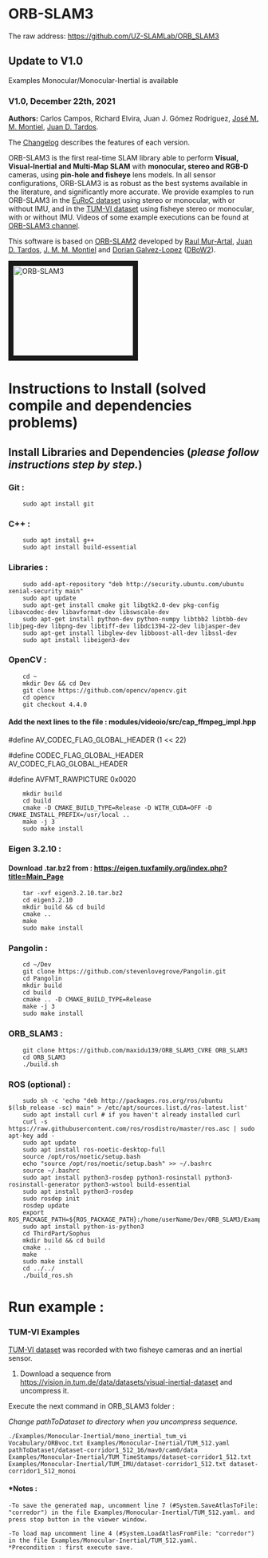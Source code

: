 # ORB-SLAM3
The raw address:
https://github.com/UZ-SLAMLab/ORB_SLAM3

## Update to V1.0

Examples Monocular/Monocular-Inertial is available

### V1.0, December 22th, 2021
**Authors:** Carlos Campos, Richard Elvira, Juan J. Gómez Rodríguez, [José M. M. Montiel](http://webdiis.unizar.es/~josemari/), [Juan D. Tardos](http://webdiis.unizar.es/~jdtardos/).

The [Changelog](https://github.com/UZ-SLAMLab/ORB_SLAM3/blob/master/Changelog.md) describes the features of each version.

ORB-SLAM3 is the first real-time SLAM library able to perform **Visual, Visual-Inertial and Multi-Map SLAM** with **monocular, stereo and RGB-D** cameras, using **pin-hole and fisheye** lens models. In all sensor configurations, ORB-SLAM3 is as robust as the best systems available in the literature, and significantly more accurate.
We provide examples to run ORB-SLAM3 in the [EuRoC dataset](http://projects.asl.ethz.ch/datasets/doku.php?id=kmavvisualinertialdatasets) using stereo or monocular, with or without IMU, and in the [TUM-VI dataset](https://vision.in.tum.de/data/datasets/visual-inertial-dataset) using fisheye stereo or monocular, with or without IMU. Videos of some example executions can be found at [ORB-SLAM3 channel](https://www.youtube.com/channel/UCXVt-kXG6T95Z4tVaYlU80Q).

This software is based on [ORB-SLAM2](https://github.com/raulmur/ORB_SLAM2) developed by [Raul Mur-Artal](http://webdiis.unizar.es/~raulmur/), [Juan D. Tardos](http://webdiis.unizar.es/~jdtardos/), [J. M. M. Montiel](http://webdiis.unizar.es/~josemari/) and [Dorian Galvez-Lopez](http://doriangalvez.com/) ([DBoW2](https://github.com/dorian3d/DBoW2)).

<a href="https://youtu.be/HyLNq-98LRo" target="_blank"><img src="https://img.youtube.com/vi/HyLNq-98LRo/0.jpg"
alt="ORB-SLAM3" width="240" height="180" border="10" /></a>

# Instructions to Install (solved compile and dependencies problems)

## Install Libraries and Dependencies (*please follow instructions step by step.*)

### Git :
```shell script
    sudo apt install git
```

### C++ :
```shell script
    sudo apt install g++
    sudo apt install build-essential
```

### Libraries :
```shell script
    sudo add-apt-repository "deb http://security.ubuntu.com/ubuntu xenial-security main"
    sudo apt update
    sudo apt-get install cmake git libgtk2.0-dev pkg-config libavcodec-dev libavformat-dev libswscale-dev
    sudo apt-get install python-dev python-numpy libtbb2 libtbb-dev libjpeg-dev libpng-dev libtiff-dev libdc1394-22-dev libjasper-dev
    sudo apt-get install libglew-dev libboost-all-dev libssl-dev
    sudo apt install libeigen3-dev
```

### OpenCV :
```shell script
    cd ~
    mkdir Dev && cd Dev
    git clone https://github.com/opencv/opencv.git
    cd opencv
    git checkout 4.4.0
```

#### Add the next lines to the file : modules/videoio/src/cap_ffmpeg_impl.hpp 

  #define AV_CODEC_FLAG_GLOBAL_HEADER (1 << 22)

  #define CODEC_FLAG_GLOBAL_HEADER AV_CODEC_FLAG_GLOBAL_HEADER

  #define AVFMT_RAWPICTURE 0x0020

```shell script
    mkdir build
    cd build
    cmake -D CMAKE_BUILD_TYPE=Release -D WITH_CUDA=OFF -D CMAKE_INSTALL_PREFIX=/usr/local ..
    make -j 3
    sudo make install
```

### Eigen 3.2.10 :

#### Download .tar.bz2 from : https://eigen.tuxfamily.org/index.php?title=Main_Page
```shell script
    tar -xvf eigen3.2.10.tar.bz2
    cd eigen3.2.10
    mkdir build && cd build
    cmake ..
    make
    sudo make install
```

### Pangolin :
```shell script
    cd ~/Dev
    git clone https://github.com/stevenlovegrove/Pangolin.git
    cd Pangolin 
    mkdir build 
    cd build 
    cmake .. -D CMAKE_BUILD_TYPE=Release 
    make -j 3 
    sudo make install
```

### ORB_SLAM3 :
```shell script
    git clone https://github.com/maxidu139/ORB_SLAM3_CVRE ORB_SLAM3
    cd ORB_SLAM3
    ./build.sh
```

### ROS (optional) :
```shell script
    sudo sh -c 'echo "deb http://packages.ros.org/ros/ubuntu $(lsb_release -sc) main" > /etc/apt/sources.list.d/ros-latest.list'
    sudo apt install curl # if you haven't already installed curl
    curl -s https://raw.githubusercontent.com/ros/rosdistro/master/ros.asc | sudo apt-key add -
    sudo apt update
    sudo apt install ros-noetic-desktop-full
    source /opt/ros/noetic/setup.bash
    echo "source /opt/ros/noetic/setup.bash" >> ~/.bashrc
    source ~/.bashrc
    sudo apt install python3-rosdep python3-rosinstall python3-rosinstall-generator python3-wstool build-essential
    sudo apt install python3-rosdep
    sudo rosdep init
    rosdep update
    export ROS_PACKAGE_PATH=${ROS_PACKAGE_PATH}:/home/userName/Dev/ORB_SLAM3/Examples_old/ROS
    sudo apt install python-is-python3
    cd ThirdPart/Sophus
    mkdir build && cd build
    cmake ..
    make
    sudo make install
    cd ../../
    ./build_ros.sh
```


# Run example :

### TUM-VI Examples
[TUM-VI dataset](https://vision.in.tum.de/data/datasets/visual-inertial-dataset) was recorded with two fisheye cameras and an inertial sensor.

1. Download a sequence from https://vision.in.tum.de/data/datasets/visual-inertial-dataset and uncompress it.

Execute the next command in ORB_SLAM3 folder :

*Change pathToDataset to directory when you uncompress sequence.*
```shell script
./Examples/Monocular-Inertial/mono_inertial_tum_vi Vocabulary/ORBvoc.txt Examples/Monocular-Inertial/TUM_512.yaml pathToDataset/dataset-corridor1_512_16/mav0/cam0/data Examples/Monocular-Inertial/TUM_TimeStamps/dataset-corridor1_512.txt Examples/Monocular-Inertial/TUM_IMU/dataset-corridor1_512.txt dataset-corridor1_512_monoi
```

#### *Notes :

    -To save the generated map, uncomment line 7 (#System.SaveAtlasToFile: "corredor") in the file Examples/Monocular-Inertial/TUM_512.yaml. and press stop button in the viewer window.
    
    -To load map uncomment line 4 (#System.LoadAtlasFromFile: "corredor") in the file Examples/Monocular-Inertial/TUM_512.yaml.
    *Precondition : first execute save.
















